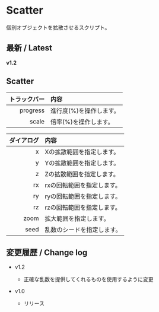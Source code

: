 # Scatter

個別オブジェクトを拡散させるスクリプト。

## 最新 / Latest

**v1.2**

## Scatter

| トラックバー | 内容 |
| -: | :- |
| progress | 進行度(%)を操作します。 |
| scale | 倍率(%)を操作します。 |

| ダイアログ | 内容 |
| -: | :- |
| x | Xの拡散範囲を指定します。 |
| y | Yの拡散範囲を指定します。 |
| z | Zの拡散範囲を指定します。 |
| rx | rxの回転範囲を指定します。 |
| ry | ryの回転範囲を指定します。 |
| rz | rzの回転範囲を指定します。 |
| zoom | 拡大範囲を指定します。 |
| seed | 乱数のシードを指定します。 |

## 変更履歴 / Change log

- v1.2
    - 正確な乱数を提供してくれるものを使用するように変更

- v1.0
    - リリース

